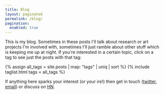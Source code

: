 ```yaml
---
title: Blog
layout: paginated
permalink: /blog/
pagination:
  enabled: true
---
```


This is my blog. Sometimes in these posts I'll talk about research or art
projects I'm involved with, sometimes I'll just ramble about other stuff which
is keeping me up at night. If you're interested in a certain topic, click on a
tag to see just the posts with that tag:

{% assign all_tags = site.posts | map: "tags" | uniq | sort %}
{% include taglist.html tags = all_tags %}

If anything here sparks your interest (or your ire!) then get in touch
([twitter](https://twitter.com/benswift), [email](mailto:ben.swift@anu.edu.au))
or discuss on [HN](https://news.ycombinator.com).
